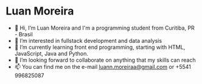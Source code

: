 # Luan Moreira
- 👋 Hi, I’m Luan Moreira and I'm a programming student from Curitiba, PR - Brasil 
- 👀 I’m interested in fullstack development and data analysis 
- 🌱 I’m currently learning front end programming, starting with HTML, JavaScript, Java and Python.
- 💞️ I’m looking forward to collaborate on anything that my skills can reach
- 📫 You can find me on the e-mail luann.moreiraa@gmail.com or +5541 996825087

<!---
luanmoreira59/luanmoreira59 is a ✨ special ✨ repository because its `README.md` (this file) appears on your GitHub profile.
You can click the Preview link to take a look at your changes.
--->
